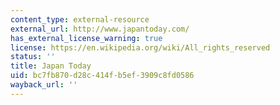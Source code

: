 ```yaml
---
content_type: external-resource
external_url: http://www.japantoday.com/
has_external_license_warning: true
license: https://en.wikipedia.org/wiki/All_rights_reserved
status: ''
title: Japan Today
uid: bc7fb870-d28c-414f-b5ef-3909c8fd0586
wayback_url: ''
---
```

